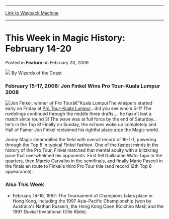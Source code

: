 
---
[Link to Wayback Machine](https://web.archive.org/web/20220128063137/https://magic.wizards.com/en/articles/archive/feature/week-magic-history-february-14-20-2009-02-20)

[_metadata_:wayback_url]:- "https://magic.wizards.com/en/articles/archive/feature/week-magic-history-february-14-20-2009-02-20"
[_metadata_:wayback_raw_url]:- "https://web.archive.org/web/20220128063137id_/https://magic.wizards.com/en/articles/archive/feature/week-magic-history-february-14-20-2009-02-20"
[_metadata_:wayback_capture_timestamp]:- "2022-01-28 06:31:37+00:00"
[_metadata_:description]:- "February 15-17, 2008: Jon Finkel Wins Pro Tour–Kuala Lumpur 2008The whispers started early on Friday at Pro Tour–Kuala Lumpur…did you see who's 5-1? The rumblings continued through the middle three drafts…. he hasn't lost a match since round 3! The wave was at full force by the end of Saturday… he's in the Top 8! Finally on Sunday, the echoes woke up completely and Hall of"
[_metadata_:generator]:- "Drupal 7 (http://drupal.org)"
---


This Week in Magic History: February 14-20
==========================================



 Posted in **Feature**
 on February 20, 2009 






![](https://media.magic.wizards.com/styles/auth_small/public/images/person/wizards_author.jpg)
By Wizards of the Coast











### February 15-17, 2008: Jon Finkel Wins Pro Tour–Kuala Lumpur 2008

![Jon Finkel, winner of Pro Tourâ€“Kuala Lumpur](https://media.magic.wizards.com/image_legacy_migration/sideboard/images/ptkl08/banner_sun.jpg)The whispers started early on Friday at [Pro Tour–Kuala Lumpur](/en/events/coverage/magic-back)…did you see who's 5-1? The rumblings continued through the middle three drafts…. he hasn't lost a match since round 3! The wave was at full force by the end of Saturday… he's in the Top 8! Finally on Sunday, the echoes woke up completely and Hall of Famer Jon Finkel reclaimed his rightful place atop the Magic world.

Jonny Magic steamrolled the field with overall record of 16-1-1, powering through the Top 8 in typical Finkel fashion. One of the fastest minds in the history of the Pro Tour, Finkel matched that mental acuity with a blitzkrieg pace that overwhelmed his opponents. First fell Guillaume Wafo-Tapa in the quarters, then Marcio Carvalho in the semifinals, and finally Mario Pascoli in the finals en route to Finkel's third Pro Tour title (and record 12th Top 8 appearance).

### Also This Week

* February 14-16, 1997: The Tournament of Champions takes place in Hong Kong, including the 1997 Asia-Pacific Championship (won by Australia's Nathan Russell), the Hong Kong Open (Koichiro Maki) and the 1997 *Duelist* Invitational (Olle Råde).






